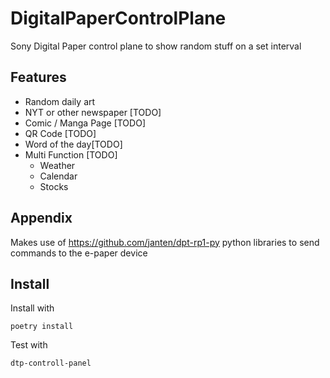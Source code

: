 # DigitalPaperControlPlane

Sony Digital Paper control plane to show random stuff on a set interval


## Features

- Random daily art
- NYT or other newspaper [TODO] 
- Comic / Manga Page [TODO] 
- QR Code [TODO] 
- Word of the day[TODO] 
- Multi Function  [TODO]  
    - Weather
    - Calendar
    - Stocks


## Appendix

Makes use of https://github.com/janten/dpt-rp1-py python libraries to send commands to the e-paper device

## Install

Install with 
```
poetry install
```

Test with 
```
dtp-controll-panel
```
